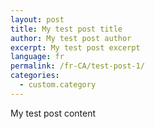 ```yaml
---
layout: post
title: My test post title
author: My test post author
excerpt: My test post excerpt
language: fr
permalink: /fr-CA/test-post-1/
categories:
  - custom.category
---
```

My test post content
